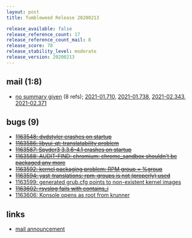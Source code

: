 ```yaml
---
layout: post
title: Tumbleweed Release 20200213

release_available: false
release_reference_count: 17
release_reference_count_mail: 8
release_score: 78
release_stability_level: moderate
release_version: 20200213
---
```


## mail (1:8)

- [no summary given](https://lists.opensuse.org/opensuse-factory/2020-02/msg00359.html) (8 refs); [2021-01.710](https://github.com/boombatower/tumbleweed-review/issues/10), [2021-01.738](https://github.com/boombatower/tumbleweed-review/issues/10), [2021-02.343](https://github.com/boombatower/tumbleweed-review/issues/10), [2021-02.371](https://github.com/boombatower/tumbleweed-review/issues/10)

## bugs (9)

<!--more-->

- ~~[1163548: dvdstyler crashes on startup](https://bugzilla.opensuse.org/show_bug.cgi?id=1163548)~~
- ~~[1163586: libyui-qt: translatability problem](https://bugzilla.opensuse.org/show_bug.cgi?id=1163586)~~
- ~~[1163587: Spyder3 3.3.6-4.1 crashes on startup](https://bugzilla.opensuse.org/show_bug.cgi?id=1163587)~~
- ~~[1163588: AUDIT-FIND: chromium: chrome_sandbox shouldn't be packaged any more](https://bugzilla.opensuse.org/show_bug.cgi?id=1163588)~~
- ~~[1163592: kernel packaging problem: RPM group = %group](https://bugzilla.opensuse.org/show_bug.cgi?id=1163592)~~
- ~~[1163594: yast-translations: rpm-groups is not (properly) used](https://bugzilla.opensuse.org/show_bug.cgi?id=1163594)~~
- [1163599: generated grub.cfg points to non-existent kernel images](https://bugzilla.opensuse.org/show_bug.cgi?id=1163599)
- ~~[1163602: rsyslog fails with contains_i](https://bugzilla.opensuse.org/show_bug.cgi?id=1163602)~~
- [1163606: Konsole opens as root from krunner](https://bugzilla.opensuse.org/show_bug.cgi?id=1163606)



## links

- [mail announcement](https://github.com/boombatower/tumbleweed-review/issues/10)
